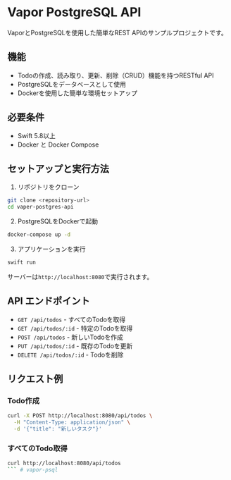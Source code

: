 # Vapor PostgreSQL API

VaporとPostgreSQLを使用した簡単なREST APIのサンプルプロジェクトです。

## 機能

- Todoの作成、読み取り、更新、削除（CRUD）機能を持つRESTful API
- PostgreSQLをデータベースとして使用
- Dockerを使用した簡単な環境セットアップ

## 必要条件

- Swift 5.8以上
- Docker と Docker Compose

## セットアップと実行方法

1. リポジトリをクローン

```bash
git clone <repository-url>
cd vaper-postgres-api
```

2. PostgreSQLをDockerで起動

```bash
docker-compose up -d
```

3. アプリケーションを実行

```bash
swift run
```

サーバーは`http://localhost:8080`で実行されます。

## API エンドポイント

- `GET /api/todos` - すべてのTodoを取得
- `GET /api/todos/:id` - 特定のTodoを取得
- `POST /api/todos` - 新しいTodoを作成
- `PUT /api/todos/:id` - 既存のTodoを更新
- `DELETE /api/todos/:id` - Todoを削除

## リクエスト例

### Todo作成

```bash
curl -X POST http://localhost:8080/api/todos \
  -H "Content-Type: application/json" \
  -d '{"title": "新しいタスク"}'
```

### すべてのTodo取得

```bash
curl http://localhost:8080/api/todos
``` # vapor-psql
